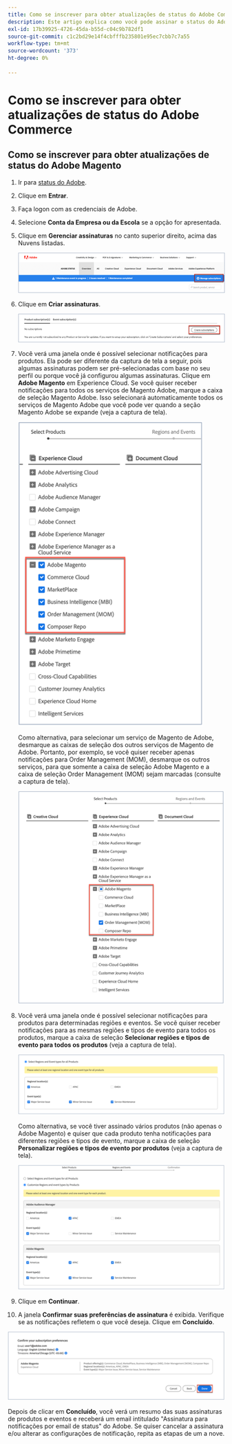 ```yaml
---
title: Como se inscrever para obter atualizações de status do Adobe Commerce
description: Este artigo explica como você pode assinar o status do Adobe Commerce em [Adobe status](https://status.adobe.com) para obter alertas de status, atualizações e informações sobre qualquer interrupção ou manutenção importante.
exl-id: 17b39925-4726-45da-b55d-c04c9b782df1
source-git-commit: c1c2bd29e14f4cbfffb235801e95ec7cbb7c7a55
workflow-type: tm+mt
source-wordcount: '373'
ht-degree: 0%

---
```


# Como se inscrever para obter atualizações de status do Adobe Commerce

## Como se inscrever para obter atualizações de status do Adobe Magento

1. Ir para [status do Adobe](https://status.adobe.com).
1. Clique em **Entrar**.
1. Faça logon com as credenciais de Adobe.
1. Selecione **Conta da Empresa ou da Escola** se a opção for apresentada.
1. Clique em **Gerenciar assinaturas** no canto superior direito, acima das Nuvens listadas.

   ![adobe_status_manage_subscriptions.png](assets/adobe_status_manage_subscriptions.png)
1. Clique em **Criar assinaturas**.

   ![create-subscription-adobe-status.png](assets/create-subscription-adobe-status.png)
1. Você verá uma janela onde é possível selecionar notificações para produtos. Ela pode ser diferente da captura de tela a seguir, pois algumas assinaturas podem ser pré-selecionadas com base no seu perfil ou porque você já configurou algumas assinaturas. Clique em **Adobe Magento** em Experience Cloud. Se você quiser receber notificações para todos os serviços de Magento Adobe, marque a caixa de seleção Magento Adobe. Isso selecionará automaticamente todos os serviços de Magento Adobe que você pode ver quando a seção Magento Adobe se expande (veja a captura de tela).

   ![assinar_para_todos_adobe_magento_services_notifications.png](assets/adobe_magento_all_services_notification.png)

   Como alternativa, para selecionar um serviço de Magento de Adobe, desmarque as caixas de seleção dos outros serviços de Magento de Adobe. Portanto, por exemplo, se você quiser receber apenas notificações para Order Management (MOM), desmarque os outros serviços, para que somente a caixa de seleção Adobe Magento e a caixa de seleção Order Management (MOM) sejam marcadas (consulte a captura de tela).

   ![assinar_para_um_adobe_magento_service_notification.png](assets/adobe_magento_one_service_subscription.png)
1. Você verá uma janela onde é possível selecionar notificações para produtos para determinadas regiões e eventos. Se você quiser receber notificações para as mesmas regiões e tipos de evento para todos os produtos, marque a caixa de seleção **Selecionar regiões e tipos de evento para todos os produtos** (veja a captura de tela).

   ![select_adobe_notifications_by_regions_and_events.png](assets/adobe_notifications_regions_events.png)

   Como alternativa, se você tiver assinado vários produtos (não apenas o Adobe Magento) e quiser que cada produto tenha notificações para diferentes regiões e tipos de evento, marque a caixa de seleção **Personalizar regiões e tipos de evento por produtos** (veja a captura de tela).

   ![select_adobe_notifications_for_different_regions_and_events_by_product.png](assets/adobe_region_events_notifications_custom.png)
1. Clique em **Continuar**.
1. A janela **Confirmar suas preferências de assinatura** é exibida. Verifique se as notificações refletem o que você deseja. Clique em **Concluído**.

![assinatura_para_adobe_magento_notifications_confirm.png](assets/adobe_status_notification_done.png)

Depois de clicar em **Concluído**, você verá um resumo das suas assinaturas de produtos e eventos e receberá um email intitulado &quot;Assinatura para notificações por email de status&quot; do Adobe. Se quiser cancelar a assinatura e/ou alterar as configurações de notificação, repita as etapas de um a nove.
